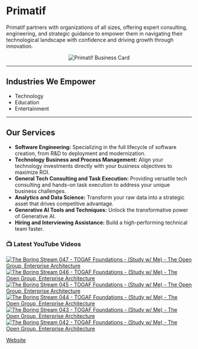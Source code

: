 # Primatif

Primatif partners with organizations of all sizes, offering expert consulting, engineering, and strategic guidance to empower them in navigating their technological landscape with confidence and driving growth through innovation.

<div align="center">
  <img src="business-card.gif" alt="Primatif Business Card" />
</div>

---

## Industries We Empower

* Technology
* Education
* Entertainment

---

## Our Services

* **Software Engineering:** Specializing in the full lifecycle of software creation, from R&D to deployment and modernization.
* **Technology Business and Process Management:** Align your technology investments directly with your business objectives to maximize ROI.
* **General Tech Consulting and Task Execution:** Providing versatile tech consulting and hands-on task execution to address your unique business challenges.
* **Analytics and Data Science:** Transform your raw data into a strategic asset that drives competitive advantage.
* **Generative AI Tools and Techniques:** Unlock the transformative power of Generative AI.
* **Hiring and Interviewing Assistance:** Build a high-performing technical team faster.

### 📺 Latest YouTube Videos

<!-- BEGIN YOUTUBE-CARDS -->
[![The Boring Stream 047 - TOGAF  Foundations - (Study w/ Me) - The Open Group, Enterprise Architecture](https://ytcards.demolab.com/?id=qUMv3VHxK7E&title=The+Boring+Stream+047+-+TOGAF++Foundations+-+%28Study+w%2F+Me%29+-+The+Open+Group%2C+Enterprise+Architecture&lang=en&timestamp=1747309367&background_color=%230d1117&title_color=%23ffffff&stats_color=%23dedede&max_title_lines=1&width=250&border_radius=5&duration=8770 "The Boring Stream 047 - TOGAF  Foundations - (Study w/ Me) - The Open Group, Enterprise Architecture")](https://www.youtube.com/watch?v=qUMv3VHxK7E)
[![The Boring Stream 046 - TOGAF  Foundations - (Study w/ Me) - The Open Group, Enterprise Architecture](https://ytcards.demolab.com/?id=E6O9dP5ekNc&title=The+Boring+Stream+046+-+TOGAF++Foundations+-+%28Study+w%2F+Me%29+-+The+Open+Group%2C+Enterprise+Architecture&lang=en&timestamp=1747161709&background_color=%230d1117&title_color=%23ffffff&stats_color=%23dedede&max_title_lines=1&width=250&border_radius=5&duration=12635 "The Boring Stream 046 - TOGAF  Foundations - (Study w/ Me) - The Open Group, Enterprise Architecture")](https://www.youtube.com/watch?v=E6O9dP5ekNc)
[![The Boring Stream 045 - TOGAF  Foundations - (Study w/ Me) - The Open Group, Enterprise Architecture](https://ytcards.demolab.com/?id=eBvYpLWdrCo&title=The+Boring+Stream+045+-+TOGAF++Foundations+-+%28Study+w%2F+Me%29+-+The+Open+Group%2C+Enterprise+Architecture&lang=en&timestamp=1746648504&background_color=%230d1117&title_color=%23ffffff&stats_color=%23dedede&max_title_lines=1&width=250&border_radius=5&duration=9935 "The Boring Stream 045 - TOGAF  Foundations - (Study w/ Me) - The Open Group, Enterprise Architecture")](https://www.youtube.com/watch?v=eBvYpLWdrCo)
[![The Boring Stream 044 - TOGAF  Foundations - (Study w/ Me) - The Open Group, Enterprise Architecture](https://ytcards.demolab.com/?id=j3m9RvF3hy0&title=The+Boring+Stream+044+-+TOGAF++Foundations+-+%28Study+w%2F+Me%29+-+The+Open+Group%2C+Enterprise+Architecture&lang=en&timestamp=1746524732&background_color=%230d1117&title_color=%23ffffff&stats_color=%23dedede&max_title_lines=1&width=250&border_radius=5&duration=6025 "The Boring Stream 044 - TOGAF  Foundations - (Study w/ Me) - The Open Group, Enterprise Architecture")](https://www.youtube.com/watch?v=j3m9RvF3hy0)
[![The Boring Stream 043 - TOGAF  Foundations - (Study w/ Me) - The Open Group, Enterprise Architecture](https://ytcards.demolab.com/?id=hDqryzVUoS0&title=The+Boring+Stream+043+-+TOGAF++Foundations+-+%28Study+w%2F+Me%29+-+The+Open+Group%2C+Enterprise+Architecture&lang=en&timestamp=1745950690&background_color=%230d1117&title_color=%23ffffff&stats_color=%23dedede&max_title_lines=1&width=250&border_radius=5&duration=10541 "The Boring Stream 043 - TOGAF  Foundations - (Study w/ Me) - The Open Group, Enterprise Architecture")](https://www.youtube.com/watch?v=hDqryzVUoS0)
[![The Boring Stream 042 - TOGAF  Foundations - (Study w/ Me) - The Open Group, Enterprise Architecture](https://ytcards.demolab.com/?id=V8dLx2Rmo8o&title=The+Boring+Stream+042+-+TOGAF++Foundations+-+%28Study+w%2F+Me%29+-+The+Open+Group%2C+Enterprise+Architecture&lang=en&timestamp=1745491431&background_color=%230d1117&title_color=%23ffffff&stats_color=%23dedede&max_title_lines=1&width=250&border_radius=5&duration=9591 "The Boring Stream 042 - TOGAF  Foundations - (Study w/ Me) - The Open Group, Enterprise Architecture")](https://www.youtube.com/watch?v=V8dLx2Rmo8o)
<!-- END YOUTUBE-CARDS -->

[Website](https://primatif.com)

